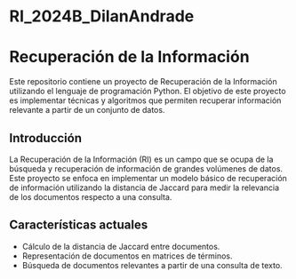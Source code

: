 # RI_2024B_DilanAndrade

# Recuperación de la Información

Este repositorio contiene un proyecto de Recuperación de la Información utilizando el lenguaje de programación Python. El objetivo de este proyecto es implementar técnicas y algoritmos que permiten recuperar información relevante a partir de un conjunto de datos.

## Introducción

La Recuperación de la Información (RI) es un campo que se ocupa de la búsqueda y recuperación de información de grandes volúmenes de datos. Este proyecto se enfoca en implementar un modelo básico de recuperación de información utilizando la distancia de Jaccard para medir la relevancia de los documentos respecto a una consulta.

## Características actuales

- Cálculo de la distancia de Jaccard entre documentos.
- Representación de documentos en matrices de términos.
- Búsqueda de documentos relevantes a partir de una consulta de texto.